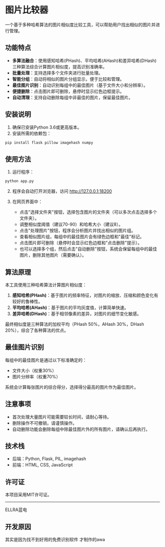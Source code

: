 # 图片比较器

一个基于多种哈希算法的图片相似度比较工具，可以帮助用户找出相似的图片并进行管理。

## 功能特点

- **多算法融合**：使用感知哈希(PHash)、平均哈希(AHash)和差异哈希(DHash)三种算法综合计算图片相似度，提高识别准确率。
- **批量处理**：支持选择多个文件夹进行批量处理。
- **智能分组**：自动将相似的图片分组显示，便于比较和管理。
- **最佳图片识别**：自动识别每组中的最佳图片（基于文件大小和分辨率）。
- **便捷删除**：点击图片即可删除，悬停时显示红色边框提示。
- **自动清理**：支持自动删除每组中非最佳的图片，保留最佳图片。

## 安装说明

1. 确保已安装Python 3.6或更高版本。
2. 安装所需的依赖包：

```bash
pip install flask pillow imagehash numpy 
```

## 使用方法

1. 运行程序：

```bash
python app.py
```

2. 程序会自动打开浏览器，访问 http://127.0.0.1:18200

3. 在网页界面中：
   - 点击"选择文件夹"按钮，选择包含图片的文件夹（可以多次点击选择多个文件夹）。
   - 调整相似度阈值（建议70-90）和哈希大小（建议8）。
   - 点击"处理图片"按钮，程序会分析图片并找出相似的图片组。
   - 查看相似图片组，每组中的最佳图片会有绿色边框和"最佳"标记。
   - 点击图片即可删除（悬停时会显示红色边框和"点击删除"提示）。
   - 也可以选择多个组，然后点击"自动删除"按钮，系统会保留每组中的最佳图片，删除其他图片（需要确认）。

## 算法原理

本工具使用三种哈希算法计算图片相似度：

1. **感知哈希(PHash)**：基于图片的频率特征，对图片的缩放、压缩和颜色变化有较好的鲁棒性。
2. **平均哈希(AHash)**：基于图片的平均灰度值，计算简单快速。
3. **差异哈希(DHash)**：基于相邻像素的差异，对图片的细节变化敏感。

最终相似度是三种算法的加权平均（PHash 50%，AHash 30%，DHash 20%），综合了各种算法的优点。

## 最佳图片识别

每组中的最佳图片是通过以下标准确定的：
- 文件大小（权重30%）
- 图片分辨率（权重70%）

系统会计算每张图片的综合得分，选择得分最高的图片作为最佳图片。

## 注意事项

- 首次处理大量图片可能需要较长时间，请耐心等待。
- 删除操作不可撤销，请谨慎操作。
- 自动删除功能会删除每组中除最佳图片外的所有图片，请确认后再执行。

## 技术栈

- 后端：Python, Flask, PIL, imagehash
- 前端：HTML, CSS, JavaScript

## 许可证

本项目采用MIT许可证。

---

ELLRA蓝电

## 开发原因

其实是因为找不到好用的免费识别软件 才制作的awa
